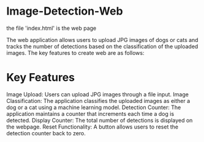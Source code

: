 # Image-Detection-Web
the file 'index.html' is the web page

The web application allows users to upload JPG images of dogs or cats and tracks the number of detections based on the classification of the uploaded images. 
The key features to create web are as follows:
# Key Features
Image Upload: Users can upload JPG images through a file input.
Image Classification: The application classifies the uploaded images as either a dog or a cat using a machine learning model.
Detection Counter: The application maintains a counter that increments each time a dog is detected.
Display Counter: The total number of detections is displayed on the webpage.
Reset Functionality: A button allows users to reset the detection counter back to zero.

